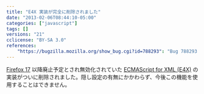 ```yaml
---
title: "E4X 実装が完全に削除されました"
date: "2013-02-06T08:44:10-05:00"
categories: ["javascript"]
tags: []
versions: "21"
cclicense: "BY-SA 3.0"
references:
    "https://bugzilla.mozilla.org/show_bug.cgi?id=788293": "Bug 788293 – Remove E4X from Spidermonkey"
---
```

[Firefox 17](http://www.fxsitecompat.com/ja/versions/17/) 以降廃止予定とされ無効化されていた [ECMAScript for XML (E4X)](https://developer.mozilla.org/ja/docs/E4X) の実装がついに削除されました。隠し設定の有無にかかわらず、今後この機能を使用することはできません。
